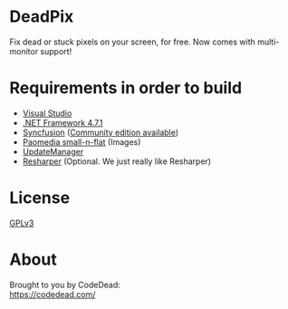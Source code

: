 # DeadPix
Fix dead or stuck pixels on your screen, for free. Now comes with multi-monitor support!

# Requirements in order to build
* [Visual Studio](https://vistualstudio.com)
* [.NET Framework 4.7.1](https://www.microsoft.com/en-us/download/details.aspx?id=56116)
* [Syncfusion](https://syncfusion.com) ([Community edition available](https://www.syncfusion.com/products/communitylicense))
* [Paomedia small-n-flat](https://github.com/paomedia/small-n-flat) (Images)
* [UpdateManager](https://github.com/CodeDead/UpdateManager)
* [Resharper](https://www.jetbrains.com/resharper/) (Optional. We just really like Resharper)

# License
[GPLv3](https://www.gnu.org/licenses/gpl-3.0.en.html)

# About
Brought to you by CodeDead:  
https://codedead.com/

